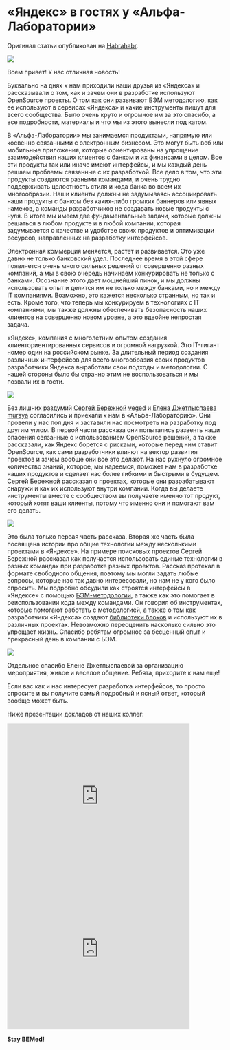 # «Яндекс» в гостях у «Альфа-Лаборатории»

Оригинал статьи опубликован на [Habrahabr](http://habrahabr.ru/company/alfa/blog/235853/).

![](https://raw.githubusercontent.com/bem/bem-method/bem-info-data/blog/alfa-lab-seminar-2014/alfa-lab-1.jpg)

Всем привет! У нас отличная новость!

Буквально на днях к нам приходили наши друзья из «Яндекса» и рассказывали о том, как и зачем они в разработке используют OpenSource проекты. О том как они развивают БЭМ методологию, как ее используют в сервисах «Яндекса» и какие инструменты пишут для всего сообщества. Было очень круто и огромное им за это спасибо, а все подробности, материалы и что мы из этого вынесли под катом.

В «Альфа-Лаборатории» мы занимаемся продуктами, напрямую или косвенно связанными с электронным бизнесом. Это могут быть веб или мобильные приложения, которые ориентированы на упрощение взаимодействия наших клиентов с банком и их финансами в целом. Все эти продукты так или иначе имеют интерфейсы, и мы каждый день решаем проблемы связанные с их разработкой. Все дело в том, что эти продукты создаются разными командами, и очень трудно поддерживать целостность стиля и кода банка во всем их многообразии. Наши клиенты должны не задумываясь ассоциировать наши продукты с банком без каких-либо громких баннеров или явных намеков, а команды разработчиков не создавать новые продукты с нуля. В итоге мы имеем две фундаментальные задачи, которые должны решаться в любом продукте и в любой компании, которая задумывается о качестве и удобстве своих продуктов и оптимизации ресурсов, направленных на разработку интерфейсов.

Электронная коммерция меняется, растет и развивается. Это уже давно не только банковский удел. Последнее время в этой сфере появляется очень много сильных решений от совершенно разных компаний, а мы в свою очередь начинаем конкурировать не только с банками. Осознание этого дает мощнейший пинок, и мы должны использовать опыт и делится им не только между банками, но и между IT компаниями. Возможно, это кажется несколько странным, но так и есть. Кроме того, что теперь мы конкурируем в технологиях с IT компаниями, мы также должны обеспечивать безопасность наших клиентов на совершенно новом уровне, а это вдвойне непростая задача.

«Яндекс», компания с многолетним опытом создания клиенториентированных сервисов и огромной нагрузкой. Это IT-гигант номер один на российском рынке. За длительный период создания различных интерфейсов для всего многообразия своих продуктов разработчики Яндекса выработали свои подходы и методологии. С нашей стороны было бы странно этим не воспользоваться и мы позвали их в гости.

![](https://raw.githubusercontent.com/bem/bem-method/bem-info-data/blog/alfa-lab-seminar-2014/alfa-lab-2.jpg)

Без лишних раздумий <a href="https://tech.yandex.ru/people/34/">Сергей Бережной</a> <a href="http://habrahabr.ru/users/veged/" class="user_link">veged</a> и <a href="https://tech.yandex.ru/people/72798/">Елена Джетпыспаева</a> <a href="http://habrahabr.ru/users/mursya/" class="user_link">mursya</a> согласились и приехали к нам в «Альфа-Лабораторию». Они провели у нас пол дня и заставили нас посмотреть на разработку под другим углом. В первой части рассказа они попытались развеять наши опасения связанные с использованием OpenSource решений, а также рассказали, как Яндекс борется с рисками, которые перед ним ставит OpenSource, как сами разработчики влияют на вектор развития проектов и зачем вообще они все это делают. На нас рухнуло огромное количество знаний, которое, мы надеемся, поможет нам в разработке наших продуктов и сделает нас более гибкими и быстрыми в будущем. Сергей Бережной рассказал о проектах, которые они разрабатывают снаружи и как их используют внутри компании. Когда вы делаете инструменты вместе с сообществом вы получаете именно тот продукт, который хотят ваши клиенты, потому что именно они и помогают вам его делать.

![](https://raw.githubusercontent.com/bem/bem-method/bem-info-data/blog/alfa-lab-seminar-2014/alfa-lab-3.jpg)

Это была только первая часть рассказа. Вторая же часть была посвящена истории про общие технологии между несколькими проектами в «Яндексе». На примере поисковых проектов Сергей Бережной рассказал как получается использовать единые технологии в разных командах при разработке разных проектов. Рассказ протекал в формате свободного общения, поэтому мы могли задать любые вопросы, которые нас так давно интересовали, но нам не у кого было спросить. Мы подробно обсудили как строятся интерфейсы в «Яндексе» с помощью <a href="https://ru.bem.info/">БЭМ-методологии</a>, а также как это помогает в реиспользовании кода между командами. Он говорил об инструментах, которые помогают работать с методологией, а также о том как разработчики «Яндекса» создают <a href="https://ru.bem.info/libs/">библиотеки блоков</a> и используют их в различных проектах. Невозможно переоценить насколько сильно это упрощает жизнь. Спасибо ребятам огромное за бесценный опыт и прекрасный день в компании с БЭМ.

![](https://raw.githubusercontent.com/bem/bem-method/bem-info-data/blog/alfa-lab-seminar-2014/alfa-lab-4.jpg)

Отдельное спасибо Елене Джетпыспаевой за организацию мероприятия, живое и веселое общение. Ребята, приходите к нам еще!

Если вас как и нас интересует разработка интерфейсов, то просто спросите и вы получите самый подробный и ясный ответ, который вообще может быть.

Ниже презентации докладов от наших коллег:

<div class="slideshow"><iframe src="https://www.slideshare.net/slideshow/embed_code/38824836" width="425" height="355" frameborder="0" marginwidth="0" marginheight="0" scrolling="no"></iframe></div>

<div class="slideshow"><iframe src="https://www.slideshare.net/slideshow/embed_code/38824845" width="425" height="355" frameborder="0" marginwidth="0" marginheight="0" scrolling="no"></iframe></div>

**Stay BEMed!**
